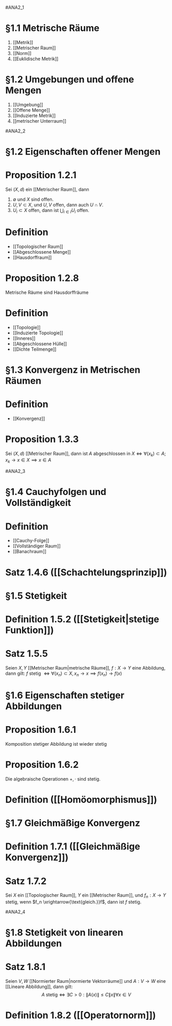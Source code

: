 #ANA2_1
# §1.1 Metrische Räume
1. [[Metrik]]
2. [[Metrischer Raum]]
3. [[Norm]]
4. [[Euklidische Metrik]]
# §1.2 Umgebungen und offene Mengen
1. [[Umgebung]]
2. [[Offene Menge]]
3. [[Induzierte Metrik]]
4. [[metrischer Unterraum]]

#ANA2_2
# §1.2 Eigenschaften offener Mengen
# Proposition 1.2.1
Sei $(X, d)$ ein [[Metrischer Raum]], dann
1. $\emptyset$ und $X$ sind offen.
2. $U, V \subset X$, und $U, V$ offen, dann auch $U \cap V$.
3. $U_i \subset X$ offen, dann ist $\bigcup_{i \in I}U_i$ offen.
#  Definition
- [[Topologischer Raum]]
- [[Abgeschlossene Menge]]
- [[Hausdorffraum]]
# Proposition 1.2.8
Metrische Räume sind Hausdorffräume
# Definition 
- [[Topologie]]
- [[Induzierte Topologie]]
- [[Inneres]]
- [[Abgeschlossene Hülle]]
- [[Dichte Teilmenge]]
# §1.3 Konvergenz in Metrischen Räumen
# Definition
- [[Konvergenz]]
# Proposition 1.3.3
Sei $(X, d)$ [[Metrischer Raum]], dann ist $A$ abgeschlossen in $X \iff \forall (x_k) \subset A; x_k \to x \in X \implies x \in A$

#ANA2_3 
# §1.4 Cauchyfolgen und Vollständigkeit
# Definition
- [[Cauchy-Folge]]
- [[Vollständiger Raum]]
- [[Banachraum]]
# Satz 1.4.6 ([[Schachtelungsprinzip]])

# §1.5 Stetigkeit
# Definition 1.5.2 ([[Stetigkeit|stetige Funktion]])

# Satz 1.5.5
Seien $X, Y$ [[Metrischer Raum|metrische Räume]], $f: X \to Y$ eine Abbildung, dann gilt:
$f$ stetig $\iff \forall (x_n) \subset X, x_n \to x\implies f(x_n) \to f(x)$

# §1.6 Eigenschaften stetiger Abbildungen
# Proposition 1.6.1
Komposition stetiger Abbildung ist wieder stetig
# Proposition 1.6.2
Die algebraische Operationen $+, \cdot$ sind stetig.
# Definition ([[Homöomorphismus]])

# §1.7 Gleichmäßige Konvergenz
# Definition 1.7.1 ([[Gleichmäßige Konvergenz]])
# Satz 1.7.2
Sei $X$ ein [[Topologischer Raum]], $Y$ ein [[Metrischer Raum]], und $f_n : X \to Y$ stetig, wenn $f_n \xrightarrow{\text{gleich.}}f$, dann ist $f$ stetig.

#ANA2_4 
# §1.8 Stetigkeit von linearen Abbildungen
# Satz 1.8.1
Seien $V, W$ [[Normierter Raum|normierte Vektorräume]]  und $A:V \to W$ eine [[Lineare Abbildung]], dann gilt:
$$A \text{ stetig} \iff \exists C > 0 : \|A(x)\| \leq C\|x\| \forall x \in V$$
# Definition 1.8.2 ([[Operatornorm]])
